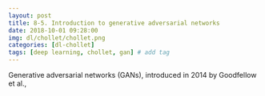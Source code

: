 ```yaml
---
layout: post
title: 8-5. Introduction to generative adversarial networks
date: 2018-10-01 09:28:00
img: dl/chollet/chollet.png
categories: [dl-chollet] 
tags: [deep learning, chollet, gan] # add tag
---
```


Generative adversarial networks (GANs), introduced in 2014 by Goodfellow et al.,



